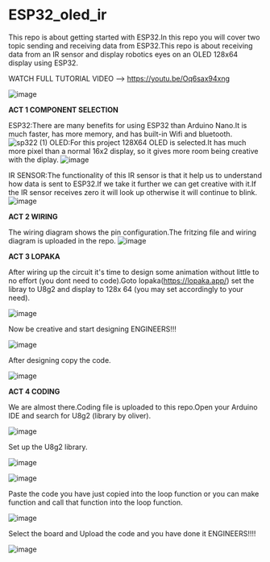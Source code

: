 # ESP32_oled_ir
This repo is about getting started with ESP32.In this repo you will cover two topic sending and receiving data from ESP32.This repo is about receiving data from an IR sensor and  display robotics eyes on an OLED 128x64 display using ESP32.

WATCH FULL TUTORIAL VIDEO --> https://youtu.be/Oq6sax94xng

![image](https://github.com/engrpakistan/ESP32_oled_ir/assets/148635820/fee72dff-e341-498a-9916-ead0c1c06fc5)

**ACT 1 COMPONENT SELECTION**

ESP32:There are many benefits for using ESP32 than Arduino Nano.It is much faster, has more memory, and has built-in Wifi and bluetooth.
![sp322 (1)](https://github.com/engrpakistan/ESP32_oled_ir/assets/148635820/6174df33-46ad-47ab-a269-ee3fd356ff32)
OLED:For this project 128X64 OLED is selected.It has much more pixel than a normal 16x2 display, so it gives more room being creative with the diplay. 
![image](https://github.com/engrpakistan/ESP32_oled_ir/assets/148635820/cde3f397-d719-42fc-a0c0-cc2505d73fdd)

IR SENSOR:The functionality of this IR sensor is that it help us to understand how data is sent to ESP32.If we take it further we can get creative with it.If the IR sensor receives zero it will look up otherwise it will continue to blink.
![image](https://github.com/engrpakistan/ESP32_oled_ir/assets/148635820/a1ad3b4a-e684-43dd-8167-d34b3e9a1d24)

**ACT 2 WIRING**

The wiring diagram shows the pin configuration.The fritzing file and wiring diagram is uploaded in the repo.
![image](https://github.com/engrpakistan/ESP32_oled_ir/assets/148635820/ce511012-e5d0-40cb-81b8-65bf6a7adafe)

**ACT 3 LOPAKA**

After wiring up the circuit it's time to design some animation without little to no effort (you dont need to code).Goto lopaka(https://lopaka.app/) set the libray to U8g2 and display to 128x 64 (you may set accordingly to your need).

![image](https://github.com/engrpakistan/ESP32_oled_ir/assets/148635820/cd812d59-19a7-40ec-a0ab-c117c39b3437)

Now be creative and start designing ENGINEERS!!! 

![image](https://github.com/engrpakistan/ESP32_oled_ir/assets/148635820/b3cf4c67-b5eb-4f1e-a319-9ac751188c14)

After designing copy the code.

![image](https://github.com/engrpakistan/ESP32_oled_ir/assets/148635820/f8fc6fae-9195-4e44-9659-f330babad827)

**ACT 4 CODING**

We are almost there.Coding file is uploaded to this repo.Open your Arduino IDE and search for U8g2 (library by oliver).

![image](https://github.com/engrpakistan/ESP32_oled_ir/assets/148635820/c1402612-29ff-440f-b89a-4647cba3e874)

Set up the U8g2 library.

![image](https://github.com/engrpakistan/ESP32_oled_ir/assets/148635820/037a2828-a3f2-418a-8554-6fe3dd98c4af)

![image](https://github.com/engrpakistan/ESP32_oled_ir/assets/148635820/7b3b175c-23e8-413d-b8f7-0a99c1ab2bb6)

Paste the code you have just copied into the loop function or you can make function and call that function into the loop function.

![image](https://github.com/engrpakistan/ESP32_oled_ir/assets/148635820/e00a871d-79a1-4712-8430-10ff6f9ce221)

Select the board and Upload the code and you have done it ENGINEERS!!!!

![image](https://github.com/engrpakistan/ESP32_oled_ir/assets/148635820/8263b699-2482-412a-8abe-e303d06f43d4)




